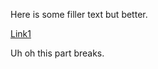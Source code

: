 Here is some filler text but better.

[Link1](https://www.youtube.com/watch?v=dQw4w9WgXcQ)

Uh oh this part breaks.